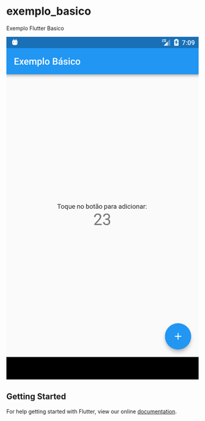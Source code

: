 # exemplo_basico

Exemplo Flutter Basico

![Image](images/exemplo.png)

## Getting Started

For help getting started with Flutter, view our online
[documentation](https://flutter.io/).

